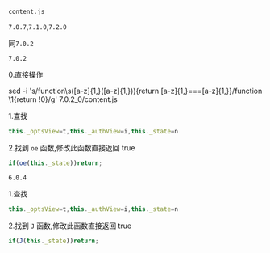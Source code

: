 `content.js`

`7.0.7`,`7.1.0`,`7.2.0`

同`7.0.2`


`7.0.2`

0.直接操作

sed -i 's/function\s\([a-z]\{1,\}([a-z]\{1,\})\){return [a-z]\{1,\}===[a-z]\{1,\}}/function \1{return !0}/g' 7.0.2_0/content.js

1.查找

```javascript
this._optsView=t,this._authView=i,this._state=n
```

2.找到 `oe` 函数,修改此函数直接返回 true
```javascript
if(oe(this._state))return;
```


`6.0.4`

1.查找

```javascript
this._optsView=t,this._authView=i,this._state=n
```

2.找到 `J` 函数,修改此函数直接返回 true
```javascript
if(J(this._state))return;
```
